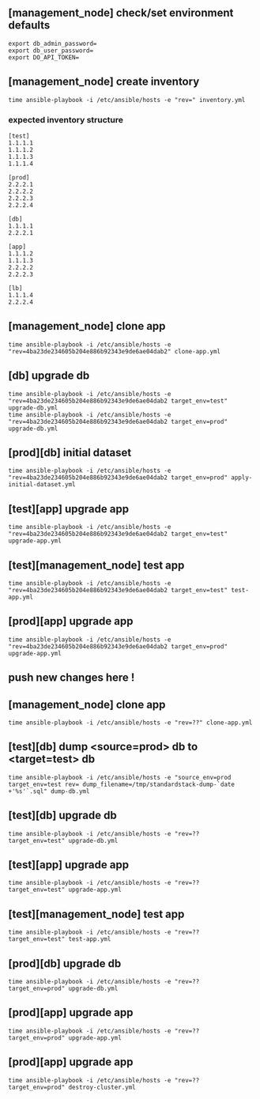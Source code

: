 ## [management_node] check/set environment defaults
```shell
export db_admin_password=
export db_user_password=
export DO_API_TOKEN=
```

## [management_node] create inventory
```shell
time ansible-playbook -i /etc/ansible/hosts -e "rev=" inventory.yml
```
### expected inventory structure
```shell
[test]
1.1.1.1
1.1.1.2
1.1.1.3
1.1.1.4

[prod]
2.2.2.1
2.2.2.2
2.2.2.3
2.2.2.4

[db]
1.1.1.1
2.2.2.1

[app]
1.1.1.2
1.1.1.3
2.2.2.2
2.2.2.3

[lb]
1.1.1.4
2.2.2.4
```
## [management_node] clone app
```shell
time ansible-playbook -i /etc/ansible/hosts -e "rev=4ba23de234605b204e886b92343e9de6ae04dab2" clone-app.yml
```

## [db] upgrade db
```shell
time ansible-playbook -i /etc/ansible/hosts -e "rev=4ba23de234605b204e886b92343e9de6ae04dab2 target_env=test" upgrade-db.yml
time ansible-playbook -i /etc/ansible/hosts -e "rev=4ba23de234605b204e886b92343e9de6ae04dab2 target_env=prod" upgrade-db.yml
```

## [prod][db] initial dataset
```shell
time ansible-playbook -i /etc/ansible/hosts -e "rev=4ba23de234605b204e886b92343e9de6ae04dab2 target_env=prod" apply-initial-dataset.yml
```

## [test][app] upgrade app
```shell
time ansible-playbook -i /etc/ansible/hosts -e "rev=4ba23de234605b204e886b92343e9de6ae04dab2 target_env=test" upgrade-app.yml
```

## [test][management_node] test app
```shell
time ansible-playbook -i /etc/ansible/hosts -e "rev=4ba23de234605b204e886b92343e9de6ae04dab2 target_env=test" test-app.yml
```

## [prod][app] upgrade app
```shell
time ansible-playbook -i /etc/ansible/hosts -e "rev=4ba23de234605b204e886b92343e9de6ae04dab2 target_env=prod" upgrade-app.yml
```

## push new changes here !

## [management_node] clone app
```shell
time ansible-playbook -i /etc/ansible/hosts -e "rev=??" clone-app.yml
```

## [test][db] dump <source=prod> db to <target=test> db
```shell
time ansible-playbook -i /etc/ansible/hosts -e "source_env=prod target_env=test rev= dump_filename=/tmp/standardstack-dump-`date +'%s'`.sql" dump-db.yml
```

## [test][db] upgrade db
```shell
time ansible-playbook -i /etc/ansible/hosts -e "rev=?? target_env=test" upgrade-db.yml
```

## [test][app] upgrade app
```shell
time ansible-playbook -i /etc/ansible/hosts -e "rev=?? target_env=test" upgrade-app.yml
```

## [test][management_node] test app
```shell
time ansible-playbook -i /etc/ansible/hosts -e "rev=?? target_env=test" test-app.yml
```

## [prod][db] upgrade db
```shell
time ansible-playbook -i /etc/ansible/hosts -e "rev=?? target_env=prod" upgrade-db.yml
```

## [prod][app] upgrade app
```shell
time ansible-playbook -i /etc/ansible/hosts -e "rev=?? target_env=prod" upgrade-app.yml
```

## [prod][app] upgrade app
```shell
time ansible-playbook -i /etc/ansible/hosts -e "rev=?? target_env=prod" destroy-cluster.yml
```
